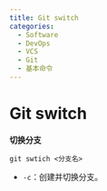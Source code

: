 ```yaml
---
title: Git switch
categories:
  - Software
  - DevOps
  - VCS
  - Git
  - 基本命令
---
```

# Git switch

**切换分支**

 ```shell
git swtich <分支名>
 ```

- `-c`：创建并切换分支。
